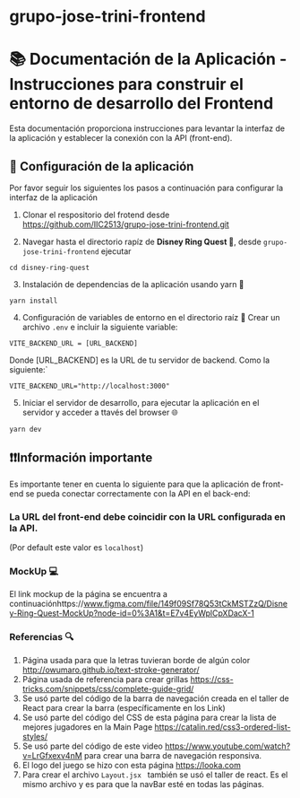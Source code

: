 # grupo-jose-trini-frontend

# 📚 Documentación de la Aplicación - Instrucciones para construir el entorno de desarrollo del Frontend
Esta documentación proporciona instrucciones para levantar la interfaz de la aplicación y establecer la conexión con la API (front-end).

## 👣 Configuración de la aplicación
Por favor seguir los siguientes los pasos a continuación para configurar la interfaz de la aplicación
1. Clonar el respositorio del frotend desde https://github.com/IIC2513/grupo-jose-trini-frontend.git

2. Navegar hasta el directorio rapíz de **Disney Ring Quest 💍**, desde `grupo-jose-trini-frontend` ejecutar 
```
cd disney-ring-quest
```
3. Instalación de dependencias de la aplicación  usando yarn 🧶
```
yarn install
```
4. Configuración de variables de entorno en el directorio raíz 🌳 Crear un archivo `.env` e incluir
la siguiente variable: 
```
VITE_BACKEND_URL = [URL_BACKEND]
```
Donde [URL_BACKEND] es la URL de tu servidor de backend. Como la siguiente:`
```
VITE_BACKEND_URL="http://localhost:3000"
```

5. Iniciar el servidor de desarrollo, para ejecutar la aplicación en el servidor y acceder a ttavés del browser 🌐
```
yarn dev
```
## ❗❗Información importante
Es importante tener en cuenta lo siguiente para que la aplicación de front-end se pueda conectar correctamente con la API en el back-end:
### La URL del front-end debe coincidir con la URL configurada en la API. 
(Por default este valor es `localhost`)


### MockUp 💻
El link mockup de la página se encuentra a continuaciónhttps://www.figma.com/file/149f09Sf78Q53tCkMSTZzQ/Disney-Ring-Quest-MockUp?node-id=0%3A1&t=E7v4EyWplCpXDacX-1

### Referencias 🔍
1. Página usada para que la letras tuvieran borde de algún color http://owumaro.github.io/text-stroke-generator/
2. Página usada de referencia para crear grillas https://css-tricks.com/snippets/css/complete-guide-grid/
3. Se usó parte del código de la barra de navegación creada en el taller de React para crear la barra  (específicamente en los Link)
4. Se usó parte del código del CSS de esta página para crear la lista de mejores jugadores en la Main Page https://catalin.red/css3-ordered-list-styles/
5. Se usó parte del código de este video https://www.youtube.com/watch?v=LrGfxexv4nM para crear una barra de navegación responsiva.
6. El logo del juego se hizo con esta página https://looka.com
7. Para crear el archivo `Layout.jsx ` también se usó el taller de react. Es el mismo archivo y es para que la navBar esté en todas las páginas.

